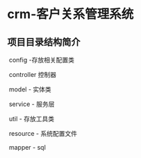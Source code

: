 # crm-客户关系管理系统

## 				项目目录结构简介

​	config -存放相关配置类	

​	controller 控制器

​	model - 实体类

​	service - 服务层

​	util - 存放工具类

​	resource - 系统配置文件

​		mapper - sql

​		